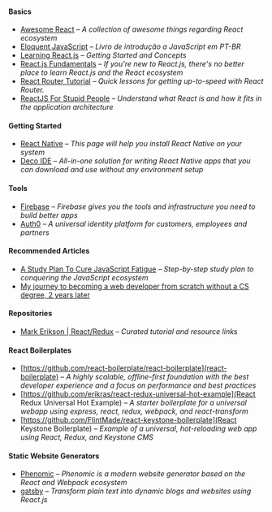 #### Basics

- [Awesome React](https://github.com/enaqx/awesome-react) *– A collection of awesome things regarding React ecosystem*
- [Eloquent JavaScript](http://braziljs.github.io/eloquente-javascript/) *– Livro de introdução a JavaScript em PT-BR*
- [Learning React.js](http://scotch.io/tutorials/learning-react-getting-started-and-concepts) *– Getting Started and Concepts*
- [React.js Fundamentals](https://reacttraining.com/online/react-fundamentals) *– If you're new to React.js, there's no better place to learn React.js and the React ecosystem*
- [React Router Tutorial](https://github.com/reactjs/react-router-tutorial ) *– Quick lessons for getting up-to-speed with React Router.*
- [ReactJS For Stupid People](http://blog.andrewray.me/reactjs-for-stupid-people/) *– Understand what React is and how it fits in the application architecture*

#### Getting Started

- [React Native](https://facebook.github.io/react-native/docs/getting-started.html) *– This page will help you install React Native on your system*
- [Deco IDE](https://www.decosoftware.com/may-2016-update) *– All-in-one solution for writing React Native apps that you can download and use without any environment setup*

#### Tools

- [Firebase](https://firebase.google.com/) *– Firebase gives you the tools and infrastructure you need to build better apps*
- [Auth0](https://auth0.com/) *– A universal identity platform for customers, employees and partners*

#### Recommended Articles

- [A Study Plan To Cure JavaScript Fatigue](https://medium.com/@sachagreif/a-study-plan-to-cure-javascript-fatigue-8ad3a54f2eb1#.ge74sqo3d) *– Step-by-step study plan to conquering the JavaScript ecosystem*
- [My journey to becoming a web developer from scratch without a CS degree, 2 years later](https://medium.com/@sgarcia.dev/my-journey-to-becoming-a-web-developer-from-scratch-without-a-cs-degree-2-years-later-and-what-i-4a7fd2ff5503#.3jj81n112)

#### Repositories

- [Mark Erikson | React/Redux](https://github.com/markerikson/react-redux-links) *– Curated tutorial and resource links*

#### React Boilerplates

- [https://github.com/react-boilerplate/react-boilerplate](react-boilerplate) *– A highly scalable, offline-first foundation with the best developer experience and a focus on performance and best practices*
- [https://github.com/erikras/react-redux-universal-hot-example](React Redux Universal Hot Example) *– A starter boilerplate for a universal webapp using express, react, redux, webpack, and react-transform*
- [https://github.com/FlintMade/react-keystone-boilerplate](React Keystone Boilerplate) *– Example of a universal, hot-reloading web app using React, Redux, and Keystone CMS*

#### Static Website Generators

- [Phenomic](https://github.com/MoOx/phenomic) *– Phenomic is a modern website generator based on the React and Webpack ecosystem*
- [gatsby](https://github.com/gatsbyjs/gatsby) *– Transform plain text into dynamic blogs and websites using React.js*
